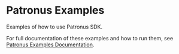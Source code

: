 # Patronus Examples

Examples of how to use Patronus SDK.

For full documentation of these examples and how to run them, see [Patronus Examples Documentation](https://patronus-ai.github.io/patronus-py/examples/).
